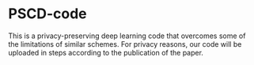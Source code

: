 # PSCD-code
This is a privacy-preserving deep learning code that overcomes some of the limitations of similar schemes. For privacy reasons, our code will be uploaded in steps according to the publication of the paper.
